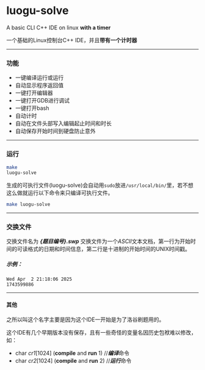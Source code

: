 # luogu-solve

A basic CLI C++ IDE on linux **with a timer**

一个基础的Linux控制台C++ IDE，并且**带有一个计时器**

---
### 功能
- 一键编译运行或运行
- 自动显示程序返回值
- 一键打开编辑器
- 一键打开GDB进行调试
- 一键打开bash
- 自动计时
- 自动在文件头部写入编辑起止时间和时长
- 自动保存开始时间到硬盘防止意外

---
### 运行

```bash
make
luogu-solve
```
生成的可执行文件(luogu-solve)会自动用`sudo`放进`/usr/local/bin/`里，若不想这么做就运行以下命令来只编译可执行文件。
```bash
make luogu-solve
```

---
### 交换文件

交换文件名为 ***{题目编号}.swp***
交换文件为一个*ASCII*文本文档，第一行为开始时间的可读格式的日期和时间信息，第二行是十进制的开始时间的UNIX时间戳。
##### 示例：
```
Wed Apr  2 21:18:06 2025
1743599886
```


---
#### 其他

之所以叫这个名字主要是因为这个IDE一开始是为了洛谷刷题用的。

这个IDE有几个早期版本没有保存，且有一些奇怪的变量名因历史包袱难以修改，如：

- char *cr1*[1024] (**compile** and **run** 1) //***编译***命令
- char *cr2*[1024] (**compile** and **run** 2) //***运行***命令
